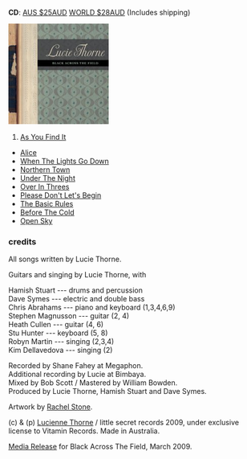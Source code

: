 <!--| ## Black Across The Field |-->

**CD**: <a class="purchase" href="https://www.paypal.com/cgi-bin/webscr?cmd=_s-xclick&hosted_button_id=BQ48Q67F7BJVY">AUS $25AUD</a> <a class="purchase" href="https://www.paypal.com/cgi-bin/webscr?cmd=_s-xclick&hosted_button_id=F75K6NDBMFD6C">WORLD $28AUD</a>  (Includes shipping)

![Black Across The Field][8]

1.  [As You Find It][9]
-   [Alice][10]
-   [When The Lights Go Down][11]
-   [Northern Town][12]
-   [Under The Night][13]
-   [Over In Threes][14]
-   [Please Don't Let's Begin][15]
-   [The Basic Rules][16]
-   [Before The Cold][17]
-   [Open Sky][18]

  [8]: data/image/cover/black-across-the-field.jpg
  [9]: ?p=songs/as-you-find-it
  [10]: ?p=songs/alice
  [11]: ?p=songs/when-the-lights-go-down
  [12]: ?p=songs/northern-town
  [13]: ?p=songs/under-the-night
  [14]: ?p=songs/over-in-threes
  [15]: ?p=songs/please-dont-lets-begin
  [16]: ?p=songs/the-basic-rules
  [17]: ?p=songs/before-the-cold
  [18]: ?p=songs/open-sky

### credits

All songs written by Lucie Thorne.

Guitars and singing by Lucie Thorne, with  

Hamish Stuart --- drums and percussion  
Dave Symes --- electric and double bass  
Chris Abrahams --- piano and keyboard (1,3,4,6,9)  
Stephen Magnusson --- guitar (2, 4)  
Heath Cullen --- guitar (4, 6)  
Stu Hunter --- keyboard (5, 8)  
Robyn Martin --- singing (2,3,4)  
Kim Dellavedova --- singing (2)  

Recorded by Shane Fahey at Megaphon.  
Additional recording by Lucie at Bimbaya.  
Mixed by Bob Scott / Mastered by William Bowden.  
Produced by Lucie Thorne, Hamish Stuart and Dave Symes.  

Artwork by [Rachel Stone][19].

  [19]: http://www.rachelstone.com

\(c) & (p) [Lucienne Thorne][24] / little secret records 2009, under
exclusive license to Vitamin Records.  Made in Australia.

[Media Release][25] for Black Across The Field, March 2009.  

  [24]: http://www.luciethorne.com
  [25]: data/pr/LucieThorneBATFMediaRelease.pdf
